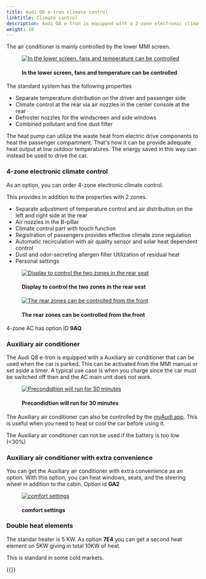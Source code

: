 ```yaml
---
title: Audi Q8 e-tron climate control
linktitle: Climate control
description: Audi Q8 e-tron is equipped with a 2-zone electronic climate control with heat pump as standard.
weight: 10
---
```

<!-- markdownlint-disable MD033 -->
The air conditioner is mainly controlled by the lower MMI screen.

<figure>
    <a href="https://media.electrichasgoneaudi.net/multimedia/models/e-tron/technology/climatecontrol/accontrol.jpg">
        <img src="https://media.electrichasgoneaudi.net/multimedia/models/e-tron/technology/climatecontrol/accontrols.jpg"
        class="img-fluid" alt="In the lower screen, fans and temperature can be controlled" title="In the lower screen, fans and temperature can be controlled">
    </a>
    <figcaption><h4>In the lower screen, fans and temperature can be controlled</h4></figcaption>
</figure>

The standard system has the following properties

- Separate temperature distribution on the driver and passenger side
- Climate control at the rear via air nozzles in the center console at the rear
- Defroster nozzles for the windscreen and side windows
- Combined pollutant and fine dust filter

The heat pump can utilize the waste heat from electric drive components to heat the passenger compartment. That's how it can be
provide adequate heat output at low outdoor temperatures. The energy saved in this way can instead be used to
drive the car.

### 4-zone electronic climate control

As an option, you can order 4-zone electronic climate control.

This provides in addition to the properties with 2 zones.

- Separate adjustment of temperature control and air distribution on the left and right side at the rear
- Air nozzles in the B-pillar
- Climate control part with touch function
- Registration of passengers provides effective climate zone regulation
- Automatic recirculation with air quality sensor and solar heat dependent control
- Dust and odor-secreting allergen filter
Utilization of residual heat
- Personal settings

<figure>
    <a href="https://media.electrichasgoneaudi.net/multimedia/models/e-tron/technology/climatecontrol/4zone.jpg">
        <img src="https://media.electrichasgoneaudi.net/multimedia/models/e-tron/technology/climatecontrol/4zones.jpg"
        class="img-fluid" alt="Display to control the two zones in the rear seat" title="Display to control the two zones in the rear seat">
    </a>
    <figcaption><h4>Display to control the two zones in the rear seat</h4></figcaption>
</figure>

<figure>
    <a href="https://media.electrichasgoneaudi.net/multimedia/models/e-tron/technology/climatecontrol/firstscreenmenu.jpg">
        <img src="https://media.electrichasgoneaudi.net/multimedia/models/e-tron/technology/climatecontrol/firstscreenmenus.jpg"
        class="img-fluid" alt="The rear zones can be controlled from the front" title="The rear zones can be controlled from the front">
    </a>
    <figcaption><h4>The rear zones can be controlled from the front</h4></figcaption>
</figure>

4-zone AC has option ID **9AQ**

### Auxiliary air conditioner

The Audi Q8 e-tron is equipped with a Auxiliary air conditioner that can be used when the car is parked. This can be activated
from the MMI manual or set aside a timer. A typical use case is when you charge since the car must be switched off then and the AC main unit does not work.

<figure>
    <a href="https://media.electrichasgoneaudi.net/multimedia/models/e-tron/technology/climatecontrol/precondition.jpg">
        <img src="https://media.electrichasgoneaudi.net/multimedia/models/e-tron/technology/climatecontrol/preconditions.jpg"
        class="img-fluid" alt="Precondidtion will run for 30 minutes" title="Precondidtion will run for 30 minutes">
    </a>
    <figcaption><h4>Precondidtion will run for 30 minutes</h4></figcaption>
</figure>

The Auxiliary air conditioner can also be controlled by the [myAudi app](../../technology/audiconnect/myaudi/). This is useful when you need to heat or cool the car before using it.

The Auxiliary air conditioner can not be used if the battery is too low (<30%)

### Auxiliary air conditioner with extra convenience

You can get the Auxiliary air conditioner with extra convenience as an option. With this option, you can heat windows, seats, and the steering wheel in addition to the cabin.
 Option id **GA2**

<figure>
    <a href="https://media.electrichasgoneaudi.net/multimedia/models/e-tron/technology/climatecontrol/conviencesettings.jpg">
        <img src="https://media.electrichasgoneaudi.net/multimedia/models/e-tron/technology/climatecontrol/conviencesettingss.jpg"
        class="img-fluid" alt="comfort settings" title="comfort settings">
    </a>
    <figcaption><h4>comfort settings</h4></figcaption>
</figure>

### Double heat elements

The standar heater is 5 KW. As option **7E4** you can get a second heat element on 5KW giving in total 10KW of heat.

This is standard in some cold markets.

{{<children description="true" />}}
